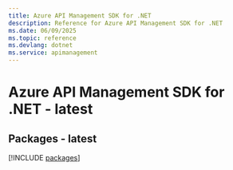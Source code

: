 ```yaml
---
title: Azure API Management SDK for .NET
description: Reference for Azure API Management SDK for .NET
ms.date: 06/09/2025
ms.topic: reference
ms.devlang: dotnet
ms.service: apimanagement
---
```

# Azure API Management SDK for .NET - latest
## Packages - latest
[!INCLUDE [packages](api-management-index.md)]
